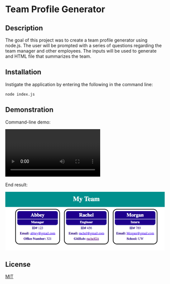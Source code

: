 
  # Team Profile Generator
  
  ## Description
  
  The goal of this project was to create a team profile generator using node.js. The user will be prompted with a series of questions regarding the team manager and other employees. The inputs will be used to generate and HTML file that summarizes the team.
  
  ## Installation
  
  Instigate the application by entering the following in the command line:

```
node index.js
```
  
  
  ## Demonstration

  Command-line demo:
  
 ![Video of walkthrough](assets/demo.mp4)

 End result:

 ![screenshot of end result](assets/example.png)
  
  
  ## License
  
[MIT](https://github.com/abbeyschu/TeamProfileGenerator/raw/main/assets/license.txt)
  
